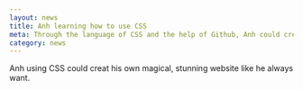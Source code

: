 ```yaml
---
layout: news
title: Anh learning how to use CSS
meta: Through the language of CSS and the help of Github, Anh could create his website and make it look cool.
category: news
---
```

Anh using CSS could creat his own magical, stunning website like he always want.

